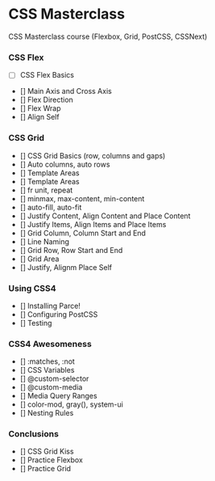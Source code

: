 # CSS Masterclass
CSS Masterclass course (Flexbox, Grid, PostCSS, CSSNext)

### CSS Flex
- [ ] CSS Flex Basics
- [] Main Axis and Cross Axis
- [] Flex Direction
- [] Flex Wrap
- [] Align Self

### CSS Grid
- [] CSS Grid Basics (row, columns and gaps)
- [] Auto columns, auto rows
- [] Template Areas
- [] Template Areas
- [] fr unit, repeat
- [] minmax, max-content, min-content
- [] auto-fill, auto-fit
- [] Justify Content, Align Content and Place Content
- [] Justify Items, Align Items and Place Items
- [] Grid Column, Column Start and End
- [] Line Naming
- [] Grid Row, Row Start and End
- [] Grid Area
- [] Justify, Alignm Place Self

### Using CSS4
- [] Installing Parce!
- [] Configuring PostCSS
- [] Testing

### CSS4 Awesomeness
- [] :matches, :not
- [] CSS Variables
- [] @custom-selector
- [] @custom-media
- [] Media Query Ranges
- [] color-mod, gray(), system-ui
- [] Nesting Rules

### Conclusions
- [] CSS Grid Kiss
- [] Practice Flexbox
- [] Practice Grid
